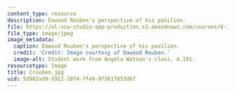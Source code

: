 ```yaml
---
content_type: resource
description: Dawood Rouben's perspective of his pavilion.
file: https://ol-ocw-studio-app-production.s3.amazonaws.com/courses/4-191-introduction-to-integrated-design-fall-2006/5d982ad9591238f47fe99f561f853d6f_Crouben.jpg
file_type: image/jpeg
image_metadata:
  caption: Dawood Rouben's perspective of his pavilion.
  credit: 'Credit: Image courtesy of Dawood Rouben.'
  image-alt: Student work from Angela Watson's class, 4.191.
resourcetype: Image
title: Crouben.jpg
uid: 5d982ad9-5912-38f4-7fe9-9f561f853d6f
---
```

